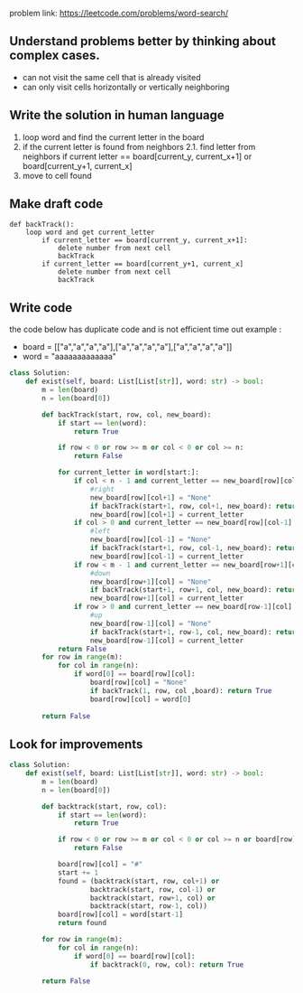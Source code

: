 problem link: https://leetcode.com/problems/word-search/

## Understand problems better by thinking about complex cases.
- can not visit the same cell that is already visited
- can only visit cells horizontally or vertically neighboring
 
## Write the solution in human language 
1. loop word and find the current letter in the board
2. if the current letter is found from neighbors
    2.1. find letter from neighbors
        if current letter == board[current_y, current_x+1]
        or board[current_y+1, current_x]
3. move to cell found
      
## Make draft code
```
def backTrack():
    loop word and get current_letter
        if current_letter == board[current_y, current_x+1]:
            delete number from next cell
            backTrack
        if current_letter == board[current_y+1, current_x]
            delete number from next cell
            backTrack
```
## Write code
the code below has duplicate code and is not efficient
time out example :
- board = [["a","a","a","a"],["a","a","a","a"],["a","a","a","a"]]
- word = "aaaaaaaaaaaaa"

```python
class Solution:
    def exist(self, board: List[List[str]], word: str) -> bool:
        m = len(board)
        n = len(board[0])

        def backTrack(start, row, col, new_board):
            if start == len(word):
                return True

            if row < 0 or row >= m or col < 0 or col >= n:
                return False

            for current_letter in word[start:]:
                if col < n - 1 and current_letter == new_board[row][col+1]:
                    #right
                    new_board[row][col+1] = "None" 
                    if backTrack(start+1, row, col+1, new_board): return True
                    new_board[row][col+1] = current_letter
                if col > 0 and current_letter == new_board[row][col-1]:
                    #left
                    new_board[row][col-1] = "None" 
                    if backTrack(start+1, row, col-1, new_board): return True
                    new_board[row][col-1] = current_letter
                if row < m - 1 and current_letter == new_board[row+1][col]:
                    #down
                    new_board[row+1][col] = "None" 
                    if backTrack(start+1, row+1, col, new_board): return True
                    new_board[row+1][col] = current_letter
                if row > 0 and current_letter == new_board[row-1][col]:
                    #up
                    new_board[row-1][col] = "None" 
                    if backTrack(start+1, row-1, col, new_board): return True
                    new_board[row-1][col] = current_letter
            return False
        for row in range(m):
            for col in range(n):
                if word[0] == board[row][col]:
                    board[row][col] = "None"
                    if backTrack(1, row, col ,board): return True
                    board[row][col] = word[0]
                    
        return False
```

## Look for improvements

``` python
class Solution:
    def exist(self, board: List[List[str]], word: str) -> bool:
        m = len(board)
        n = len(board[0])

        def backtrack(start, row, col):
            if start == len(word):
                return True

            if row < 0 or row >= m or col < 0 or col >= n or board[row][col] != word[start]:
                return False

            board[row][col] = "#"
            start += 1
            found = (backtrack(start, row, col+1) or 
                    backtrack(start, row, col-1) or
                    backtrack(start, row+1, col) or
                    backtrack(start, row-1, col))
            board[row][col] = word[start-1]
            return found

        for row in range(m):
            for col in range(n):
                if word[0] == board[row][col]:
                    if backtrack(0, row, col): return True
                    
        return False
```